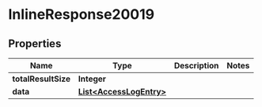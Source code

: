 

# InlineResponse20019

## Properties

Name | Type | Description | Notes
------------ | ------------- | ------------- | -------------
**totalResultSize** | **Integer** |  | 
**data** | [**List&lt;AccessLogEntry&gt;**](AccessLogEntry.md) |  | 



